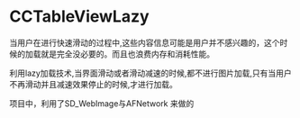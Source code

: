 # CCTableViewLazy
当用户在进行快速滑动的过程中,这些内容信息可能是用户并不感兴趣的，这个时候的加载就是完全没必要的。而且也浪费内存和消耗性能。

利用lazy加载技术,当界面滑动或者滑动减速的时候,都不进行图片加载,只有当用户不再滑动并且减速效果停止的时候,才进行加载。

项目中，利用了SD_WebImage与AFNetwork 来做的
